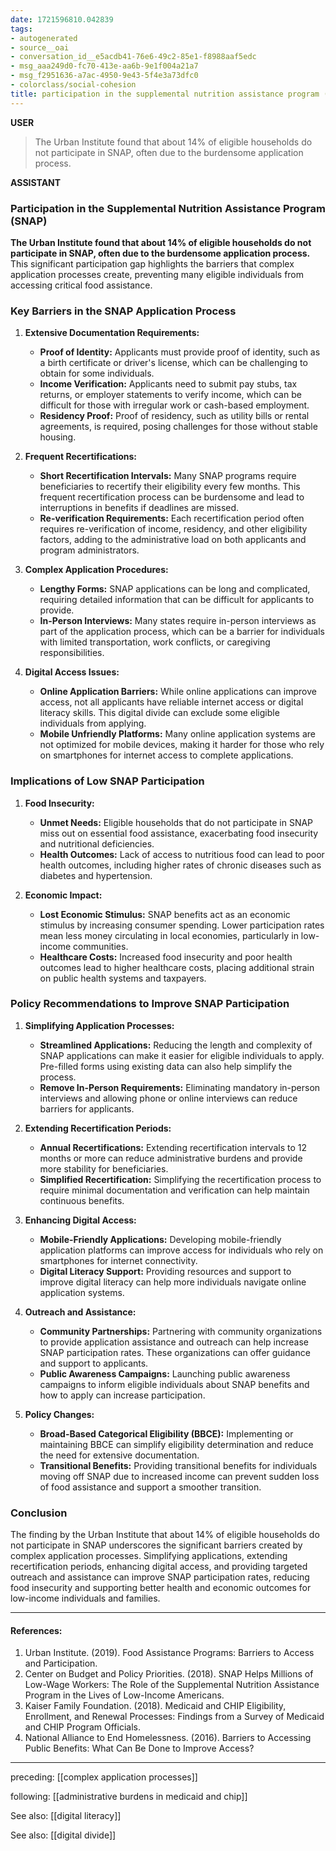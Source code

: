 ```yaml
---
date: 1721596810.042839
tags:
- autogenerated
- source__oai
- conversation_id__e5acdb41-76e6-49c2-85e1-f8988aaf5edc
- msg_aaa249d0-fc70-413e-aa6b-9e1f004a21a7
- msg_f2951636-a7ac-4950-9e43-5f4e3a73dfc0
- colorclass/social-cohesion
title: participation in the supplemental nutrition assistance program (snap)
---
```


**USER**

> The Urban Institute found that about 14% of eligible households do not participate in SNAP, often due to the burdensome application process.


**ASSISTANT**

### Participation in the Supplemental Nutrition Assistance Program (SNAP)

**The Urban Institute found that about 14% of eligible households do not participate in SNAP, often due to the burdensome application process.** This significant participation gap highlights the barriers that complex application processes create, preventing many eligible individuals from accessing critical food assistance.

### Key Barriers in the SNAP Application Process

1. **Extensive Documentation Requirements:**
   - **Proof of Identity:** Applicants must provide proof of identity, such as a birth certificate or driver's license, which can be challenging to obtain for some individuals.
   - **Income Verification:** Applicants need to submit pay stubs, tax returns, or employer statements to verify income, which can be difficult for those with irregular work or cash-based employment.
   - **Residency Proof:** Proof of residency, such as utility bills or rental agreements, is required, posing challenges for those without stable housing.

2. **Frequent Recertifications:**
   - **Short Recertification Intervals:** Many SNAP programs require beneficiaries to recertify their eligibility every few months. This frequent recertification process can be burdensome and lead to interruptions in benefits if deadlines are missed.
   - **Re-verification Requirements:** Each recertification period often requires re-verification of income, residency, and other eligibility factors, adding to the administrative load on both applicants and program administrators.

3. **Complex Application Procedures:**
   - **Lengthy Forms:** SNAP applications can be long and complicated, requiring detailed information that can be difficult for applicants to provide.
   - **In-Person Interviews:** Many states require in-person interviews as part of the application process, which can be a barrier for individuals with limited transportation, work conflicts, or caregiving responsibilities.

4. **Digital Access Issues:**
   - **Online Application Barriers:** While online applications can improve access, not all applicants have reliable internet access or digital literacy skills. This digital divide can exclude some eligible individuals from applying.
   - **Mobile Unfriendly Platforms:** Many online application systems are not optimized for mobile devices, making it harder for those who rely on smartphones for internet access to complete applications.

### Implications of Low SNAP Participation

1. **Food Insecurity:**
   - **Unmet Needs:** Eligible households that do not participate in SNAP miss out on essential food assistance, exacerbating food insecurity and nutritional deficiencies.
   - **Health Outcomes:** Lack of access to nutritious food can lead to poor health outcomes, including higher rates of chronic diseases such as diabetes and hypertension.

2. **Economic Impact:**
   - **Lost Economic Stimulus:** SNAP benefits act as an economic stimulus by increasing consumer spending. Lower participation rates mean less money circulating in local economies, particularly in low-income communities.
   - **Healthcare Costs:** Increased food insecurity and poor health outcomes lead to higher healthcare costs, placing additional strain on public health systems and taxpayers.

### Policy Recommendations to Improve SNAP Participation

1. **Simplifying Application Processes:**
   - **Streamlined Applications:** Reducing the length and complexity of SNAP applications can make it easier for eligible individuals to apply. Pre-filled forms using existing data can also help simplify the process.
   - **Remove In-Person Requirements:** Eliminating mandatory in-person interviews and allowing phone or online interviews can reduce barriers for applicants.

2. **Extending Recertification Periods:**
   - **Annual Recertifications:** Extending recertification intervals to 12 months or more can reduce administrative burdens and provide more stability for beneficiaries.
   - **Simplified Recertification:** Simplifying the recertification process to require minimal documentation and verification can help maintain continuous benefits.

3. **Enhancing Digital Access:**
   - **Mobile-Friendly Applications:** Developing mobile-friendly application platforms can improve access for individuals who rely on smartphones for internet connectivity.
   - **Digital Literacy Support:** Providing resources and support to improve digital literacy can help more individuals navigate online application systems.

4. **Outreach and Assistance:**
   - **Community Partnerships:** Partnering with community organizations to provide application assistance and outreach can help increase SNAP participation rates. These organizations can offer guidance and support to applicants.
   - **Public Awareness Campaigns:** Launching public awareness campaigns to inform eligible individuals about SNAP benefits and how to apply can increase participation.

5. **Policy Changes:**
   - **Broad-Based Categorical Eligibility (BBCE):** Implementing or maintaining BBCE can simplify eligibility determination and reduce the need for extensive documentation.
   - **Transitional Benefits:** Providing transitional benefits for individuals moving off SNAP due to increased income can prevent sudden loss of food assistance and support a smoother transition.

### Conclusion

The finding by the Urban Institute that about 14% of eligible households do not participate in SNAP underscores the significant barriers created by complex application processes. Simplifying applications, extending recertification periods, enhancing digital access, and providing targeted outreach and assistance can improve SNAP participation rates, reducing food insecurity and supporting better health and economic outcomes for low-income individuals and families.

---

#### References:

1. Urban Institute. (2019). Food Assistance Programs: Barriers to Access and Participation.
2. Center on Budget and Policy Priorities. (2018). SNAP Helps Millions of Low-Wage Workers: The Role of the Supplemental Nutrition Assistance Program in the Lives of Low-Income Americans.
3. Kaiser Family Foundation. (2018). Medicaid and CHIP Eligibility, Enrollment, and Renewal Processes: Findings from a Survey of Medicaid and CHIP Program Officials.
4. National Alliance to End Homelessness. (2016). Barriers to Accessing Public Benefits: What Can Be Done to Improve Access?


---

preceding: [[complex application processes]]  


following: [[administrative burdens in medicaid and chip]]

See also: [[digital literacy]]


See also: [[digital divide]]